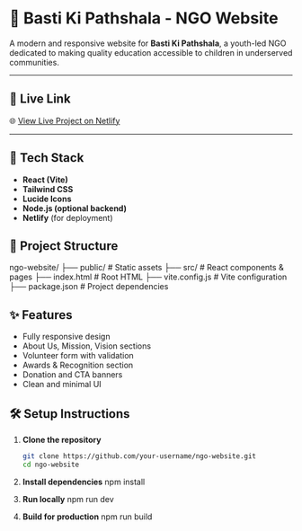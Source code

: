 # 🌟 Basti Ki Pathshala - NGO Website

A modern and responsive website for **Basti Ki Pathshala**, a youth-led NGO dedicated to making quality education accessible to children in underserved communities.

---

## 🔗 Live Link

🌐 [View Live Project on Netlify](https://basti-ki-pathshala-app.netlify.app/)

---

## 🚀 Tech Stack

- **React (Vite)**
- **Tailwind CSS**
- **Lucide Icons**
- **Node.js (optional backend)**
- **Netlify** (for deployment)

## 📂 Project Structure

ngo-website/
├── public/ # Static assets
├── src/ # React components & pages
├── index.html # Root HTML
├── vite.config.js # Vite configuration
├── package.json # Project dependencies


## ✨ Features

- Fully responsive design
- About Us, Mission, Vision sections
- Volunteer form with validation
- Awards & Recognition section
- Donation and CTA banners
- Clean and minimal UI

## 🛠️ Setup Instructions

1. **Clone the repository**
   ```bash
   git clone https://github.com/your-username/ngo-website.git
   cd ngo-website

2. **Install dependencies**
   npm install
   
3. **Run locally**
   npm run dev
   
4. **Build for production**
   npm run build
